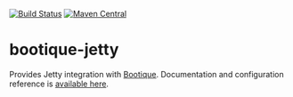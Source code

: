 [![Build Status](https://travis-ci.org/nhl/bootique-jetty.svg)](https://travis-ci.org/nhl/bootique-jetty)
[![Maven Central](https://maven-badges.herokuapp.com/maven-central/com.nhl.bootique.jetty/bootique-jetty/badge.svg)](https://maven-badges.herokuapp.com/maven-central/com.nhl.bootique.jetty/bootique-jetty/)


# bootique-jetty
Provides Jetty integration with [Bootique](https://github.com/nhl/bootique). Documentation and configuration reference 
is [available here](http://bootique.io/docs/0/bootique-jetty-docs/).
